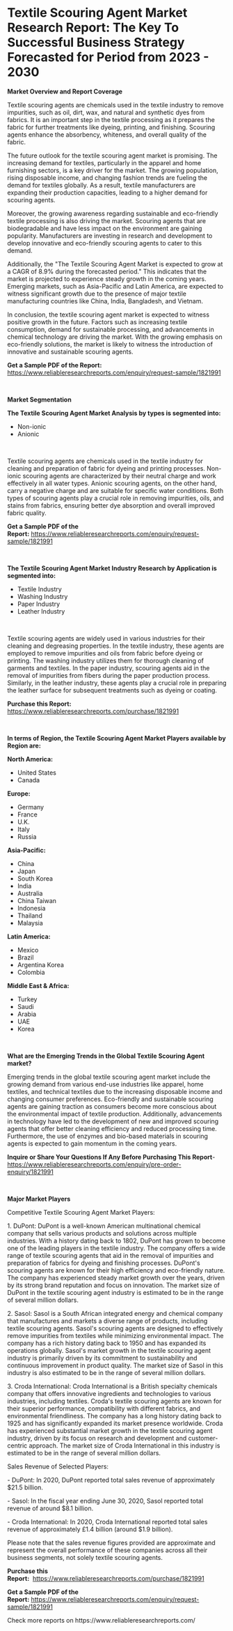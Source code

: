 <p><h1>Textile Scouring Agent Market Research Report: The Key To Successful Business Strategy Forecasted for Period from 2023 - 2030</h1></p><p><strong>Market Overview and Report Coverage</strong></p>
<p><p>Textile scouring agents are chemicals used in the textile industry to remove impurities, such as oil, dirt, wax, and natural and synthetic dyes from fabrics. It is an important step in the textile processing as it prepares the fabric for further treatments like dyeing, printing, and finishing. Scouring agents enhance the absorbency, whiteness, and overall quality of the fabric.</p><p>The future outlook for the textile scouring agent market is promising. The increasing demand for textiles, particularly in the apparel and home furnishing sectors, is a key driver for the market. The growing population, rising disposable income, and changing fashion trends are fueling the demand for textiles globally. As a result, textile manufacturers are expanding their production capacities, leading to a higher demand for scouring agents.</p><p>Moreover, the growing awareness regarding sustainable and eco-friendly textile processing is also driving the market. Scouring agents that are biodegradable and have less impact on the environment are gaining popularity. Manufacturers are investing in research and development to develop innovative and eco-friendly scouring agents to cater to this demand.</p><p>Additionally, the "The Textile Scouring Agent Market is expected to grow at a CAGR of 8.9% during the forecasted period." This indicates that the market is projected to experience steady growth in the coming years. Emerging markets, such as Asia-Pacific and Latin America, are expected to witness significant growth due to the presence of major textile manufacturing countries like China, India, Bangladesh, and Vietnam. </p><p>In conclusion, the textile scouring agent market is expected to witness positive growth in the future. Factors such as increasing textile consumption, demand for sustainable processing, and advancements in chemical technology are driving the market. With the growing emphasis on eco-friendly solutions, the market is likely to witness the introduction of innovative and sustainable scouring agents.</p></p>
<p><strong>Get a Sample PDF of the Report:</strong> <a href="https://www.reliableresearchreports.com/enquiry/request-sample/1821991">https://www.reliableresearchreports.com/enquiry/request-sample/1821991</a></p>
<p>&nbsp;</p>
<p><strong>Market Segmentation</strong></p>
<p><strong>The Textile Scouring Agent Market Analysis by types is segmented into:</strong></p>
<p><ul><li>Non-ionic</li><li>Anionic</li></ul></p>
<p>&nbsp;</p>
<p><p>Textile scouring agents are chemicals used in the textile industry for cleaning and preparation of fabric for dyeing and printing processes. Non-ionic scouring agents are characterized by their neutral charge and work effectively in all water types. Anionic scouring agents, on the other hand, carry a negative charge and are suitable for specific water conditions. Both types of scouring agents play a crucial role in removing impurities, oils, and stains from fabrics, ensuring better dye absorption and overall improved fabric quality.</p></p>
<p><strong>Get a Sample PDF of the Report:</strong>&nbsp;<a href="https://www.reliableresearchreports.com/enquiry/request-sample/1821991">https://www.reliableresearchreports.com/enquiry/request-sample/1821991</a></p>
<p>&nbsp;</p>
<p><strong>The Textile Scouring Agent Market Industry Research by Application is segmented into:</strong></p>
<p><ul><li>Textile Industry</li><li>Washing Industry</li><li>Paper Industry</li><li>Leather Industry</li></ul></p>
<p>&nbsp;</p>
<p><p>Textile scouring agents are widely used in various industries for their cleaning and degreasing properties. In the textile industry, these agents are employed to remove impurities and oils from fabric before dyeing or printing. The washing industry utilizes them for thorough cleaning of garments and textiles. In the paper industry, scouring agents aid in the removal of impurities from fibers during the paper production process. Similarly, in the leather industry, these agents play a crucial role in preparing the leather surface for subsequent treatments such as dyeing or coating.</p></p>
<p><strong>Purchase this Report:</strong>&nbsp; <a href="https://www.reliableresearchreports.com/purchase/1821991">https://www.reliableresearchreports.com/purchase/1821991</a></p>
<p>&nbsp;</p>
<p><strong>In terms of Region, the Textile Scouring Agent Market Players available by Region are:</strong></p>
<p>
    <p> <strong> North America: </strong>
        <ul>
            <li>United States</li>
            <li>Canada</li>
        </ul>
        </p> 
    <p> <strong> Europe: </strong>
        <ul>
            <li>Germany</li>
            <li>France</li>
            <li>U.K.</li>
            <li>Italy</li>
            <li>Russia</li>
        </ul>
        </p> 
    <p> <strong> Asia-Pacific: </strong>
        <ul>
            <li>China</li>
            <li>Japan</li>
            <li>South Korea</li>
            <li>India</li>
            <li>Australia</li>
            <li>China Taiwan</li>
            <li>Indonesia</li>
            <li>Thailand</li>
            <li>Malaysia</li>
        </ul>
        </p> 
    <p> <strong> Latin America: </strong>
        <ul>
            <li>Mexico</li>
            <li>Brazil</li>
            <li>Argentina Korea</li>
            <li>Colombia</li>
        </ul>
        </p> 
    <p> <strong> Middle East & Africa: </strong>
        <ul>
            <li>Turkey</li>
            <li>Saudi</li>
            <li>Arabia</li>
            <li>UAE</li>
            <li>Korea</li>
        </ul>
    </p>
    </p>
<p>&nbsp;</p>
<p><strong>What are the Emerging Trends in the Global Textile Scouring Agent market?</strong></p>
<p><p>Emerging trends in the global textile scouring agent market include the growing demand from various end-use industries like apparel, home textiles, and technical textiles due to the increasing disposable income and changing consumer preferences. Eco-friendly and sustainable scouring agents are gaining traction as consumers become more conscious about the environmental impact of textile production. Additionally, advancements in technology have led to the development of new and improved scouring agents that offer better cleaning efficiency and reduced processing time. Furthermore, the use of enzymes and bio-based materials in scouring agents is expected to gain momentum in the coming years.</p></p>
<p><strong>Inquire or Share Your Questions If Any Before Purchasing This Report</strong>- <a href="https://www.reliableresearchreports.com/enquiry/pre-order-enquiry/1821991">https://www.reliableresearchreports.com/enquiry/pre-order-enquiry/1821991</a></p>
<p>&nbsp;</p>
<p><strong>Major Market Players</strong></p>
<p><p>Competitive Textile Scouring Agent Market Players:</p><p>1. DuPont: DuPont is a well-known American multinational chemical company that sells various products and solutions across multiple industries. With a history dating back to 1802, DuPont has grown to become one of the leading players in the textile industry. The company offers a wide range of textile scouring agents that aid in the removal of impurities and preparation of fabrics for dyeing and finishing processes. DuPont's scouring agents are known for their high efficiency and eco-friendly nature. The company has experienced steady market growth over the years, driven by its strong brand reputation and focus on innovation. The market size of DuPont in the textile scouring agent industry is estimated to be in the range of several million dollars.</p><p>2. Sasol: Sasol is a South African integrated energy and chemical company that manufactures and markets a diverse range of products, including textile scouring agents. Sasol's scouring agents are designed to effectively remove impurities from textiles while minimizing environmental impact. The company has a rich history dating back to 1950 and has expanded its operations globally. Sasol's market growth in the textile scouring agent industry is primarily driven by its commitment to sustainability and continuous improvement in product quality. The market size of Sasol in this industry is also estimated to be in the range of several million dollars.</p><p>3. Croda International: Croda International is a British specialty chemicals company that offers innovative ingredients and technologies to various industries, including textiles. Croda's textile scouring agents are known for their superior performance, compatibility with different fabrics, and environmental friendliness. The company has a long history dating back to 1925 and has significantly expanded its market presence worldwide. Croda has experienced substantial market growth in the textile scouring agent industry, driven by its focus on research and development and customer-centric approach. The market size of Croda International in this industry is estimated to be in the range of several million dollars.</p><p>Sales Revenue of Selected Players:</p><p>- DuPont: In 2020, DuPont reported total sales revenue of approximately $21.5 billion.</p><p>- Sasol: In the fiscal year ending June 30, 2020, Sasol reported total revenue of around $8.1 billion.</p><p>- Croda International: In 2020, Croda International reported total sales revenue of approximately £1.4 billion (around $1.9 billion).</p><p>Please note that the sales revenue figures provided are approximate and represent the overall performance of these companies across all their business segments, not solely textile scouring agents.</p></p>
<p><strong>Purchase this Report:</strong>&nbsp;&nbsp;<a href="https://www.reliableresearchreports.com/purchase/1821991">https://www.reliableresearchreports.com/purchase/1821991</a></p>
<p></p>
<p><strong>Get a Sample PDF of the Report:</strong>&nbsp;<a href="https://www.reliableresearchreports.com/enquiry/request-sample/1821991">https://www.reliableresearchreports.com/enquiry/request-sample/1821991</a></p>
<p>Check more reports on https://www.reliableresearchreports.com/</p>